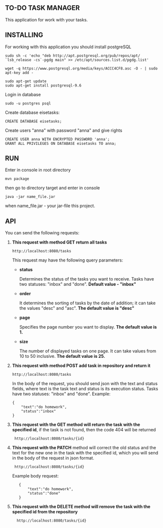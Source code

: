 ## TO-DO TASK MANAGER

This application for work with your tasks.

## INSTALLING
For working with this application you should install postgreSQL
```$xslt
sudo sh -c 'echo "deb http://apt.postgresql.org/pub/repos/apt/ `lsb_release -cs`-pgdg main" >> /etc/apt/sources.list.d/pgdg.list'

wget -q https://www.postgresql.org/media/keys/ACCC4CF8.asc -O - | sudo apt-key add -

sudo apt-get update
sudo apt-get install postgresql-9.6
```
Login in database
```
sudo -u postgres psql
```
Create database eisetasks:
```
CREATE DATABASE eisetasks;
```
Create users "anna" with password "anna" and give rights
```
CREATE USER anna WITH ENCRYPTED PASSWORD 'anna';
GRANT ALL PRIVILEGES ON DATABASE eisetasks TO anna;
```
## RUN
Enter in console in root directory
```
mvn package
```
then go to directory target and enter in console
```
java -jar name_file.jar
```
when name_file.jar - your jar-file this project.

## API
You can send the following requests:
1. **This request with method GET return all tasks**
    ```$xslt
    http://localhost:8080/tasks
    ```
    This request may have the following query parameters:

    * **status**

        Determines the status of the tasks you want to receive. Tasks have two statuses: "inbox" and "done".
        **Default value - "inbox"**
    
    * **order**

        It determines the sorting of tasks by the date of addition; it can take the values ​​"desc" and "asc". 
        **The default value is "desc"**
    * **page**
    
        Specifies the page number you want to display. **The default value is 1.**
    
    * **size**

        The number of displayed tasks on one page. It can take values ​​from 10 to 50 inclusive. **The default value is 25.**
    
2. **This request with method POST add task in repository and return it**
    ```
    http://localhost:8080/tasks
    ```
    
    In the body of the request, you should send json with the text and status fields, where text is the task text and status is its execution status. 
    Tasks have two statuses: "inbox" and "done". Example:
    ```
    {
	    "text":"do homework",
	    "status":"inbox"
    }
    ```
3. **This request with the GET method will return the task with the specified id**, if the task is not found, then the code 404 will be returned

     ```
      http://localhost:8080/tasks/{id}
     ```
4. **This request with the PATCH** method will correct the old status and the text for the new one in the task with the specified id, which you will send in the body of the request in json format.

     ```
      http://localhost:8080/tasks/{id}
     ```
     Example body request:
     ```
        {
        	"text":"do homework",
        	"status":"done"
        }
     ```
5. **This request with the DELETE method will remove the task with the specified id from the repository**
    ```
      http://localhost:8080/tasks/{id}
     ```